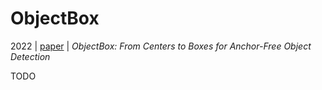 # ObjectBox

2022 | [paper](https://arxiv.org/pdf/2207.06985) | _ObjectBox: From Centers to Boxes for Anchor-Free Object Detection_

TODO